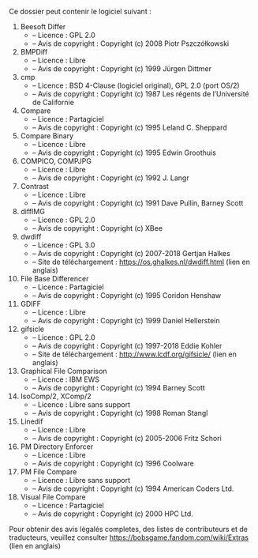 ﻿Ce dossier peut contenir le logiciel suivant :

1. Beesoft Differ
   - – Licence : GPL 2.0
   - – Avis de copyright : Copyright (c) 2008 Piotr Pszczółkowski
2. BMPDiff
   - – Licence : Libre
   - – Avis de copyright : Copyright (c) 1999 Jürgen Dittmer
3. cmp
   - – Licence : BSD 4-Clause (logiciel original), GPL 2.0 (port OS/2)
   - – Avis de copyright : Copyright (c) 1987 Les régents de l’Université de Californie
4. Compare
   - – Licence : Partagiciel
   - – Avis de copyright : Copyright (c) 1995 Leland C. Sheppard
5. Compare Binary
   - – Licence : Libre
   - – Avis de copyright : Copyright (c) 1995 Edwin Groothuis
6. COMPICO, COMPJPG
   - – Licence : Libre
   - – Avis de copyright : Copyright (c) 1992 J. Langr
7. Contrast
   - – Licence : Libre
   - – Avis de copyright : Copyright (c) 1991 Dave Pullin, Barney Scott
8. diffIMG
   - – Licence : GPL 2.0
   - – Avis de copyright : Copyright (c) XBee
9. dwdiff
   - – Licence : GPL 3.0
   - – Avis de copyright : Copyright (c) 2007-2018 Gertjan Halkes
   - – Site de téléchargement : https://os.ghalkes.nl/dwdiff.html (lien en anglais)
10. File Base Differencer
    - – Licence : Partagiciel
    - – Avis de copyright : Copyright (c) 1995 Coridon Henshaw
11. GDIFF
    - – Licence : Libre
    - – Avis de copyright : Copyright (c) 1999 Daniel Hellerstein
12. gifsicle
    - – Licence : GPL 2.0
    - – Avis de copyright : Copyright (c) 1997-2018 Eddie Kohler
    - – Site de téléchargement : http://www.lcdf.org/gifsicle/ (lien en anglais)
13. Graphical File Comparison
    - – Licence : IBM EWS
    - – Avis de copyright : Copyright (c) 1994 Barney Scott
14. IsoComp/2, XComp/2
    - – Licence : Libre sans support
    - – Avis de copyright : Copyright (c) 1998 Roman Stangl
15. Linedif
    - – Licence : Libre
    - – Avis de copyright : Copyright (c) 2005-2006 Fritz Schori
16. PM Directory Enforcer
    - – Licence : Libre
    - – Avis de copyright : Copyright (c) 1996 Coolware
17. PM File Compare
    - – Licence : Libre sans support
    - – Avis de copyright : Copyright (c) 1994 American Coders Ltd.
18. Visual File Compare
    - – Licence : Partagiciel
    - – Avis de copyright : Copyright (c) 2000 HPC Ltd.

Pour obtenir des avis légalés completes, des listes de contributeurs et de traducteurs, veuillez consulter https://bobsgame.fandom.com/wiki/Extras (lien en anglais)

